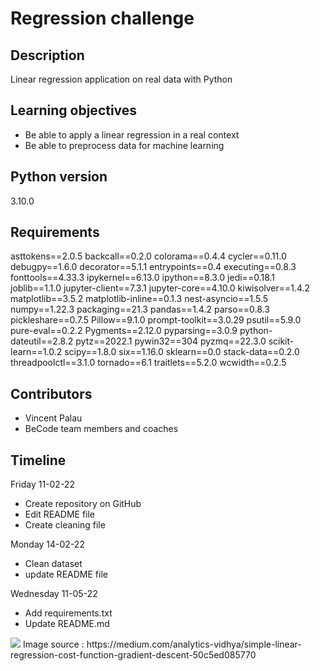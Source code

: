 # Regression challenge

## Description

Linear regression application on real data with Python

## Learning objectives

- Be able to apply a linear regression in a real context  
- Be able to preprocess data for machine learning

## Python version

3.10.0

## Requirements

asttokens==2.0.5
backcall==0.2.0
colorama==0.4.4
cycler==0.11.0
debugpy==1.6.0
decorator==5.1.1
entrypoints==0.4
executing==0.8.3
fonttools==4.33.3
ipykernel==6.13.0
ipython==8.3.0
jedi==0.18.1
joblib==1.1.0
jupyter-client==7.3.1
jupyter-core==4.10.0
kiwisolver==1.4.2
matplotlib==3.5.2
matplotlib-inline==0.1.3
nest-asyncio==1.5.5
numpy==1.22.3
packaging==21.3
pandas==1.4.2
parso==0.8.3
pickleshare==0.7.5
Pillow==9.1.0
prompt-toolkit==3.0.29
psutil==5.9.0
pure-eval==0.2.2
Pygments==2.12.0
pyparsing==3.0.9
python-dateutil==2.8.2
pytz==2022.1
pywin32==304
pyzmq==22.3.0
scikit-learn==1.0.2
scipy==1.8.0
six==1.16.0
sklearn==0.0
stack-data==0.2.0
threadpoolctl==3.1.0
tornado==6.1
traitlets==5.2.0
wcwidth==0.2.5

## Contributors

- Vincent Palau
- BeCode team members and coaches

## Timeline

Friday 11-02-22  
- Create repository on GitHub
- Edit README file
- Create cleaning file

Monday 14-02-22
- Clean dataset
- update README file

Wednesday 11-05-22
- Add requirements.txt
- Update README.md

<img src="https://miro.medium.com/max/1400/1*dG6m4wnx3ARPtZPd8qf1tQ.gif">
Image source : https://medium.com/analytics-vidhya/simple-linear-regression-cost-function-gradient-descent-50c5ed085770
